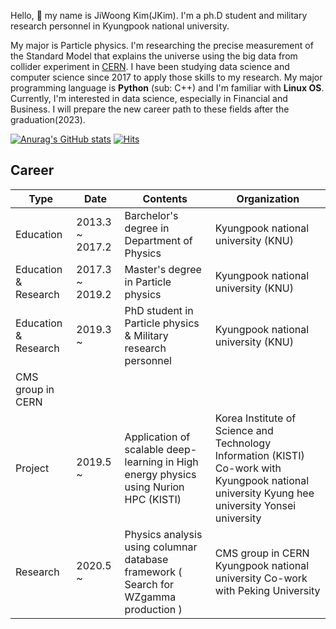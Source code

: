 Hello, 👋 my name is JiWoong Kim(JKim). I'm a ph.D student and military research personnel in Kyungpook national university.

My major is Particle physics. I'm researching the precise measurement of the Standard Model that explains the universe using the big data from collider experiment in [CERN](https://home.cern/).
I have been studying data science and computer science since 2017 to apply those skills to my research. My major programming language is **Python** (sub: C++) and I'm familiar with **Linux OS**. Currently, I'm interested in data science, especially in Financial and Business. I will prepare the new career path to these fields after the graduation(2023).

[![Anurag's GitHub stats](https://github-readme-stats.vercel.app/api?username=ico1036)](https://github.com/anuraghazra/github-readme-stats)
[![Hits](https://hits.seeyoufarm.com/api/count/incr/badge.svg?url=https%3A%2F%2Fgithub.com%2Fico1036&count_bg=%2379C83D&title_bg=%23555555&icon=&icon_color=%23E7E7E7&title=hits&edge_flat=false)](https://hits.seeyoufarm.com)


## Career


| Type                 | Date            | Contents                                                                               | Organization                                                                                                                                      |
|----------------------|-----------------|----------------------------------------------------------------------------------------|---------------------------------------------------------------------------------------------------------------------------------------------------|
| Education            | 2013.3 ~ 2017.2 | Barchelor's degree in Department of Physics                                            | Kyungpook national university (KNU)                                                                                                               |
| Education & Research | 2017.3 ~ 2019.2 | Master's degree in Particle physics                                                    | Kyungpook national university (KNU)                                                                                                               |
| Education & Research | 2019.3 ~        | PhD student in Particle physics & Military research personnel                          | Kyungpook national university (KNU)  
CMS group in CERN                                                                                             |
| Project              | 2019.5 ~        | Application of scalable deep-learning in High energy physics using Nurion HPC (KISTI)  | Korea Institute of Science and Technology Information (KISTI)  Co-work with  Kyungpook national university Kyung hee university Yonsei university |
| Research             | 2020.5 ~        | Physics analysis using columnar database framework ( Search for WZgamma production )   | CMS group in CERN Kyungpook national university  Co-work with Peking University                                                                   |

